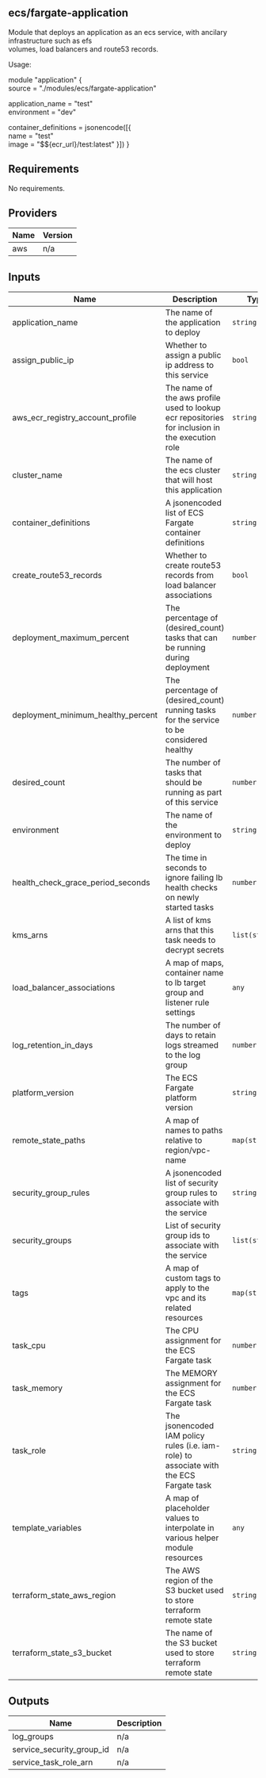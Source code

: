 ## ecs/fargate-application

Module that deploys an application as an ecs service, with ancilary infrastructure such as efs  
volumes, load balancers and route53 records.

Usage:

module "application" {  
  source = "./modules/ecs/fargate-application"

  application\_name = "test"  
  environment      = "dev"

  container\_definitions = jsonencode([{  
    name  = "test"  
    image = "$${ecr\_url}/test:latest"
  }])
}

## Requirements

No requirements.

## Providers

| Name | Version |
|------|---------|
| aws | n/a |

## Inputs

| Name | Description | Type | Default | Required |
|------|-------------|------|---------|:--------:|
| application\_name | The name of the application to deploy | `string` | n/a | yes |
| assign\_public\_ip | Whether to assign a public ip address to this service | `bool` | `false` | no |
| aws\_ecr\_registry\_account\_profile | The name of the aws profile used to lookup ecr repositories for inclusion in the execution role | `string` | `"shared-services"` | no |
| cluster\_name | The name of the ecs cluster that will host this application | `string` | `null` | no |
| container\_definitions | A jsonencoded list of ECS Fargate container definitions | `string` | n/a | yes |
| create\_route53\_records | Whether to create route53 records from load balancer associations | `bool` | `false` | no |
| deployment\_maximum\_percent | The percentage of (desired\_count) tasks that can be running during deployment | `number` | `200` | no |
| deployment\_minimum\_healthy\_percent | The percentage of (desired\_count) running tasks for the service to be considered healthy | `number` | `100` | no |
| desired\_count | The number of tasks that should be running as part of this service | `number` | `1` | no |
| environment | The name of the environment to deploy | `string` | n/a | yes |
| health\_check\_grace\_period\_seconds | The time in seconds to ignore failing lb health checks on newly started tasks | `number` | `60` | no |
| kms\_arns | A list of kms arns that this task needs to decrypt secrets | `list(string)` | `[]` | no |
| load\_balancer\_associations | A map of maps, container name to lb target group and listener rule settings | `any` | `{}` | no |
| log\_retention\_in\_days | The number of days to retain logs streamed to the log group | `number` | `365` | no |
| platform\_version | The ECS Fargate platform version | `string` | `"LATEST"` | no |
| remote\_state\_paths | A map of names to paths relative to region/vpc-name | `map(string)` | `{}` | no |
| security\_group\_rules | A jsonencoded list of security group rules to associate with the service | `string` | `"[]"` | no |
| security\_groups | List of security group ids to associate with the service | `list(string)` | `[]` | no |
| tags | A map of custom tags to apply to the vpc and its related resources | `map(string)` | `{}` | no |
| task\_cpu | The CPU assignment for the ECS Fargate task | `number` | `256` | no |
| task\_memory | The MEMORY assignment for the ECS Fargate task | `number` | `512` | no |
| task\_role | The jsonencoded IAM policy rules (i.e. iam-role) to associate with the ECS Fargate task | `string` | `"{}"` | no |
| template\_variables | A map of placeholder values to interpolate in various helper module resources | `any` | `{}` | no |
| terraform\_state\_aws\_region | The AWS region of the S3 bucket used to store terraform remote state | `string` | `"us-east-1"` | no |
| terraform\_state\_s3\_bucket | The name of the S3 bucket used to store terraform remote state | `string` | `null` | no |

## Outputs

| Name | Description |
|------|-------------|
| log\_groups | n/a |
| service\_security\_group\_id | n/a |
| service\_task\_role\_arn | n/a |

